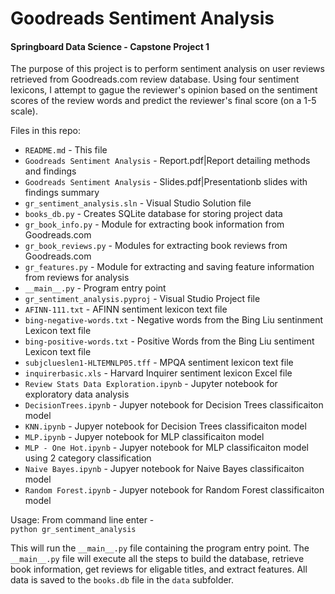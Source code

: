 # Goodreads Sentiment Analysis
#### Springboard Data Science - Capstone Project 1

The purpose of this project is to perform sentiment analysis on user reviews retrieved from Goodreads.com review database. Using four sentiment lexicons, I attempt to gague the reviewer's opinion based on the sentiment scores of the review words and predict the reviewer's final score (on a 1-5 scale).

Files in this repo:

- `README.md` - This file
- `Goodreads Sentiment Analysis` - Report.pdf|Report detailing methods and findings
- `Goodreads Sentiment Analysis` - Slides.pdf|Presentationb slides with findings summary
- `gr_sentiment_analysis.sln` - Visual Studio Solution file
- `books_db.py` - Creates SQLite database for storing project data
- `gr_book_info.py` - Module for extracting book information from Goodreads.com
- `gr_book_reviews.py` - Modules for extracting book reviews from Goodreads.com
- `gr_features.py` - Module for extracting and saving feature information from reviews for analysis
- `__main__.py` - Program entry point
- `gr_sentiment_analysis.pyproj` - Visual Studio Project file
- `AFINN-111.txt` - AFINN sentiment lexicon text file
- `bing-negative-words.txt` - Negative words from the Bing Liu sentinment Lexicon text file
- `bing-positive-words.txt` - Positive Words from the Bing Liu sentiment Lexicon text file
- `subjclueslen1-HLTEMNLP05.tff` - MPQA sentiment lexicon text file
- `inquirerbasic.xls` - Harvard Inquirer sentiment lexicon Excel file
- `Review Stats Data Exploration.ipynb` - Jupyter notebook for exploratory data analysis
- `DecisionTrees.ipynb` - Jupyer notebook for Decision Trees classificaiton model
- `KNN.ipynb` - Jupyer notebook for Decision Trees classificaiton model
- `MLP.ipynb` - Jupyer notebook for MLP classificaiton model
- `MLP - One Hot.ipynb` - Jupyer notebook for MLP classificaiton model using 2 category classification 
- `Naive Bayes.ipynb` - Jupyer notebook for Naive Bayes classificaiton model
- `Random Forest.ipynb` - Jupyer notebook for Random Forest classificaiton model



Usage: From command line enter -<br>
`python gr_sentiment_analysis`

This will run the `__main__.py` file containing the program entry point. The `__main__.py` file will execute all the steps to build the database, retrieve book information, get reviews for eligable titles, and extract features. All data is saved to the `books.db` file in the `data` subfolder.